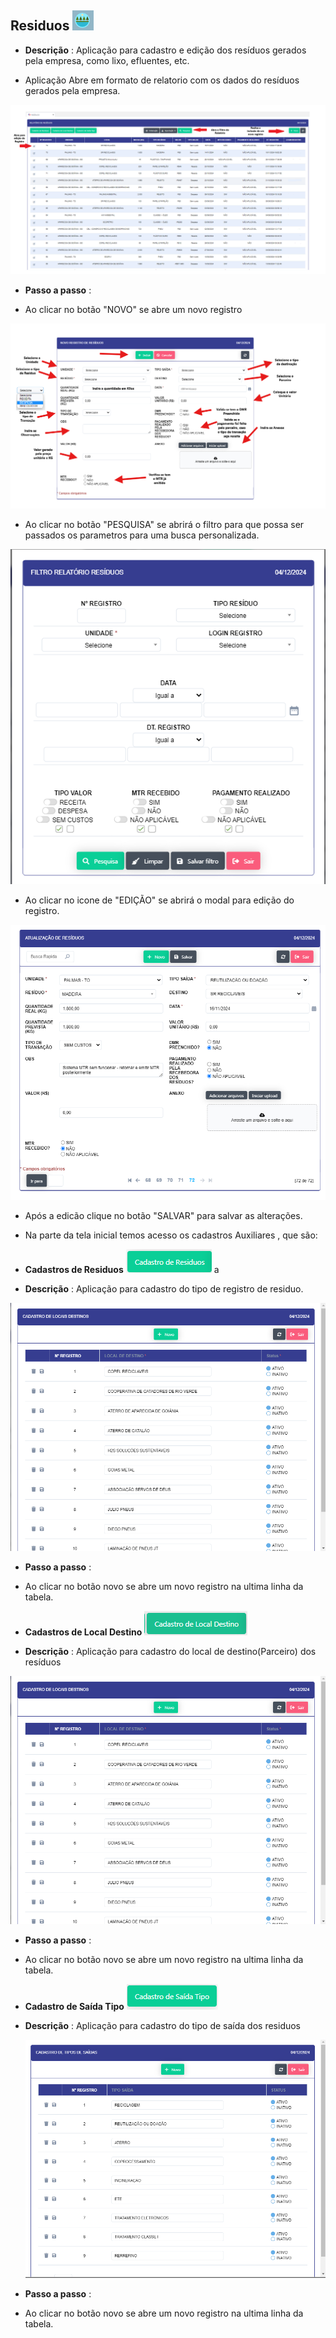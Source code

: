 ## Residuos ![image.png](residuos.png)

- **Descrição** : Aplicação para cadastro e edição dos resíduos gerados pela empresa, como lixo, efluentes, etc.
    
- Aplicação Abre em formato de relatorio com os dados do resíduos gerados pela empresa.

![image.png](relata_residuo.png)

- **Passo a passo** : 

- Ao clicar no botão "NOVO" se abre um novo registro

![imagem.png](novo_residuo.png)

- Ao clicar no botão "PESQUISA" se abrirá o filtro para que possa ser passados os parametros para uma busca personalizada. 

![imagem.png](filtro_relatorio.png)

- Ao clicar no icone de "EDIÇÃO" se abrirá o modal para edição do registro.

![imagem.png](edicao_residuo.png)

- Após a edicão clique no botão "SALVAR" para salvar as alterações.

- Na parte da tela inicial temos acesso os cadastros Auxiliares , que são:

- **Cadastros de Residuos** ![image.png](cad_residuos.png)
a
- **Descrição** : Aplicação para cadastro do tipo de registro de residuo.

![image.png](novo_registro.png)

- **Passo a passo** :

- Ao clicar no botão novo se abre um novo registro na ultima linha da tabela.

- **Cadastros de Local Destino** ![image.png](cad_local_destino.png)

- **Descrição** : Aplicação para cadastro do local de destino(Parceiro) dos resíduos

![image.png](novo_registro.png)

- **Passo a passo** :

- Ao clicar no botão novo se abre um novo registro na ultima linha da tabela.

- **Cadastro de Saída Tipo** ![image.png](cad_saida_tipo.png)

- **Descrição** : Aplicação para cadastro do tipo de saída dos residuos 

    ![image.png](cad_tipo.png)

- **Passo a passo** :

- Ao clicar no botão novo se abre um novo registro na ultima linha da tabela.